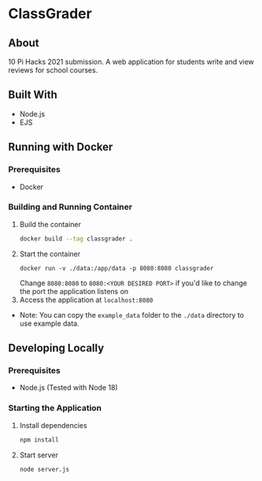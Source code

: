 # ClassGrader

## About

10 Pi Hacks 2021 submission. A web application for students write and view reviews for school courses. 

## Built With

* Node.js
* EJS

## Running with Docker

### Prerequisites 

* Docker

### Building and Running Container

1. Build the container
    ```bash
    docker build --tag classgrader .
    ```
2. Start the container
    ```
    docker run -v ./data:/app/data -p 8080:8080 classgrader
    ```
    Change `8080:8080` to `8080:<YOUR DESIRED PORT>` if you'd like to change the port the application listens on
3. Access the application at `localhost:8080`
* Note: You can copy the `example_data` folder to the `./data` directory to use example data.
  
## Developing Locally

### Prerequisites

* Node.js (Tested with Node 18)

### Starting the Application

1. Install dependencies
    ```bash
    npm install
    ```
2. Start server
    ```bash
    node server.js
    ```
